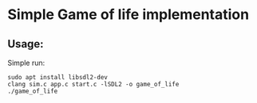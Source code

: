 # Simple Game of life implementation

## Usage:
Simple run:
```
sudo apt install libsdl2-dev
clang sim.c app.c start.c -lSDL2 -o game_of_life
./game_of_life
```
